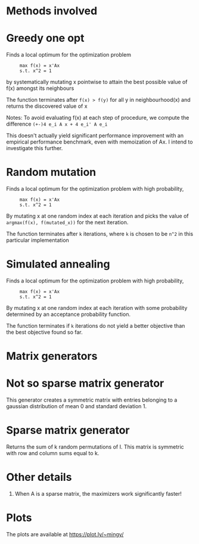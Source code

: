 Methods involved
================

# Greedy one opt

Finds a local optimum for the optimization problem

```
     max f(x) = x'Ax
     s.t. x^2 = 1
```

by systematically mutating x pointwise to attain the best possible value of f(x) amongst its neighbours

The function terminates after `f(x) > f(y)` for all y in neighbourhood(x) and returns the discovered value of x

Notes: To avoid evaluating f(x) at each step of procedure, we compute the difference `(+-)4 e_i A x + 4 e_i' A e_i`

This doesn't actually yield significant performance improvement with an empirical performance benchmark, even with memoization of Ax. I intend to investigate this further.

# Random mutation

Finds a local optimum for the optimization problem with high probability,

```
     max f(x) = x'Ax
     s.t. x^2 = 1
```

By mutating x at one random index at each iteration and picks the value of `argmax(f(x), f(mutated_x))` for the next iteration.
 
The function terminates after `k` iterations, where `k` is chosen to be `n^2` in this particular implementation

# Simulated annealing

Finds a local optimum for the optimization problem with high probability,

```
     max f(x) = x'Ax
     s.t. x^2 = 1
```

By mutating x at one random index at each iteration with some probability determined by an acceptance probability function. 
 
The function terminates if `k` iterations do not yield a better objective than the best objective found so far. 


Matrix generators
=================

# Not so sparse matrix generator

This generator creates a symmetric matrix with entries belonging to a gaussian distribution of mean 0 and standard deviation 1.

# Sparse matrix generator

Returns the sum of k random permutations of I. This matrix is symmetric with row
and column sums equal to k.

Other details
============

1. When A is a sparse matrix, the maximizers work significantly faster!

# Plots

The plots are available at https://plot.ly/~mingy/
